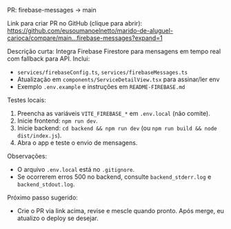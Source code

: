 PR: firebase-messages -> main

Link para criar PR no GitHub (clique para abrir):
https://github.com/eusoumanoelnetto/marido-de-aluguel-carioca/compare/main...firebase-messages?expand=1

Descrição curta:
Integra Firebase Firestore para mensagens em tempo real com fallback para API. Inclui:
- `services/firebaseConfig.ts`, `services/firebaseMessages.ts`
- Atualização em `components/ServiceDetailView.tsx` para assinar/ler env
- Exemplo `.env.example` e instruções em `README-FIREBASE.md`

Testes locais:
1. Preencha as variáveis `VITE_FIREBASE_*` em `.env.local` (não comite).
2. Inicie frontend: `npm run dev`.
3. Inicie backend: `cd backend && npm run dev` (ou `npm run build && node dist/index.js`).
4. Abra o app e teste o envio de mensagens.

Observações:
- O arquivo `.env.local` está no `.gitignore`.
- Se ocorrerem erros 500 no backend, consulte `backend_stderr.log` e `backend_stdout.log`.

Próximo passo sugerido:
- Crie o PR via link acima, revise e mescle quando pronto. Após merge, eu atualizo o deploy se desejar.
